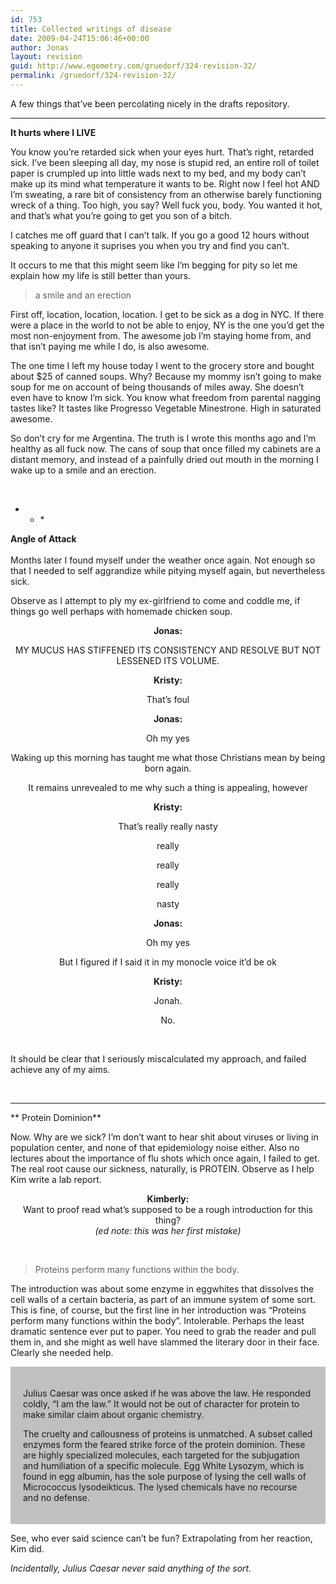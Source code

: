 ```yaml
---
id: 753
title: Collected writings of disease
date: 2009-04-24T15:06:46+00:00
author: Jonas
layout: revision
guid: http://www.egometry.com/gruedorf/324-revision-32/
permalink: /gruedorf/324-revision-32/
---
```

A few things that&#8217;ve been percolating nicely in the drafts repository.

* * *

**It hurts where I LIVE**</p> 

You know you&#8217;re retarded sick when your eyes hurt. That&#8217;s right, retarded sick. I&#8217;ve been sleeping all day, my nose is stupid red, an entire roll of toilet paper is crumpled up into little wads next to my bed, and my body can&#8217;t make up its mind what temperature it wants to be. Right now I feel hot AND I&#8217;m sweating, a rare bit of consistency from an otherwise barely functioning wreck of a thing. Too high, you say? Well fuck you, body. You wanted it hot, and that&#8217;s what you&#8217;re going to get you son of a bitch.

I catches me off guard that I can&#8217;t talk. If you go a good 12 hours without speaking to anyone it suprises you when you try and find you can&#8217;t.

It occurs to me that this might seem like I&#8217;m begging for pity so let me explain how my life is still better than yours.

> a smile and an erection

First off, location, location, location. I get to be sick as a dog in NYC. If there were a place in the world to not be able to enjoy, NY is the one you&#8217;d get the most non-enjoyment from. The awesome job I&#8217;m staying home from, and that isn&#8217;t paying me while I do, is also awesome.

The one time I left my house today I went to the grocery store and bought about $25 of canned soups. Why? Because my mommy isn&#8217;t going to make soup for me on account of being thousands of miles away. She doesn&#8217;t even have to know I&#8217;m sick. You know what freedom from parental nagging tastes like? It tastes like Progresso Vegetable Minestrone. High in saturated awesome.

So don&#8217;t cry for me Argentina. The truth is I wrote this months ago and I&#8217;m healthy as all fuck now. The cans of soup that once filled my cabinets are a distant memory, and instead of a painfully dried out mouth in the morning I wake up to a smile and an erection.

 

* * * 

**Angle of Attack**  
   
Months later I found myself under the weather once again. Not enough so that I needed to self aggrandize while pitying myself again, but nevertheless sick.</p> 

Observe as I attempt to ply my ex-girlfriend to come and coddle me, if things go well perhaps with homemade chicken soup.

<p style="text-align: center;">
  <strong>Jonas: </strong>
</p>

<p style="text-align: center;">
  MY MUCUS HAS STIFFENED ITS CONSISTENCY AND RESOLVE BUT NOT LESSENED ITS VOLUME.
</p>

<p style="text-align: center;">
  <strong>Kristy: </strong>
</p>

<p style="text-align: center;">
  That&#8217;s foul
</p>

<p style="text-align: center;">
  <strong>Jonas: </strong>
</p>

<p style="text-align: center;">
  Oh my yes
</p>

<p style="text-align: center;">
  Waking up this morning has taught me what those Christians mean by being born again.
</p>

<p style="text-align: center;">
  It remains unrevealed to me why such a thing is appealing, however
</p>

<p style="text-align: center;">
  <strong>Kristy: </strong>
</p>

<p style="text-align: center;">
  That&#8217;s really really nasty
</p>

<p style="text-align: center;">
  really
</p>

<p style="text-align: center;">
  really
</p>

<p style="text-align: center;">
  really
</p>

<p style="text-align: center;">
  nasty
</p>

<p style="text-align: center;">
  <strong>Jonas: </strong>
</p>

<p style="text-align: center;">
  Oh my yes
</p>

<p style="text-align: center;">
  But I figured if I said it in my monocle voice it&#8217;d be ok
</p>

<p style="text-align: center;">
  <strong>Kristy:</strong>
</p>

<p style="text-align: center;">
  Jonah.
</p>

<p style="text-align: center;">
  No.
</p>

<p style="text-align: center;">
   
</p>

<p style="text-align: left;">
  It should be clear that I seriously miscalculated my approach, and failed achieve any of my aims.
</p>

<p style="text-align: left;">
   
</p>

* * *

** Protein Dominion**</p> 

Now. Why are we sick? I&#8217;m don&#8217;t want to hear shit about viruses or living in population center, and none of that epidemiology noise either. Also no lectures about the importance of flu shots which once again, I failed to get. The real root cause our sickness, naturally, is PROTEIN. Observe as I help Kim write a lab report.

<p style="text-align: center;">
  <strong>Kimberly: </strong><br /> Want to proof read what&#8217;s supposed to be a rough introduction for this thing?<br /> <em>(ed note: this was her first mistake)</em>
</p>

<p style="text-align: left;">
   
</p>

> <p style="text-align: left;">
>   Proteins perform many functions within the body.
> </p>

<p style="text-align: left;">
  The introduction was about some enzyme in eggwhites that dissolves the cell walls of a certain bacteria, as part of an immune system of some sort. This is fine, of course, but the first line in her introduction was &#8220;Proteins perform many functions within the body&#8221;. Intolerable. Perhaps the least dramatic sentence ever put to paper. You need to grab the reader and pull them in, and she might as well have slammed the literary door in their face. Clearly she needed help.
</p>

<div style="padding: 20px; background-color: silver;">
  <p>
    Julius Caesar was once asked if he was above the law. He responded coldly, &#8220;I am the law.&#8221; It would not be out of character for protein to make similar claim about organic chemistry.
  </p>
  
  <p>
    The cruelty and callousness of proteins is unmatched. A subset called enzymes form the feared strike force of the protein dominion. These are highly specialized molecules, each targeted for the subjugation and humiliation of a specific molecule. Egg White Lysozym, which is found in egg albumin, has the sole purpose of lysing the cell walls of Micrococcus lysodeikticus. The lysed chemicals have no recourse and no defense.
  </p>
</div>

See, who ever said science can&#8217;t be fun? Extrapolating from her reaction, Kim did. 

_Incidentally, Julius Caesar never said anything of the sort._